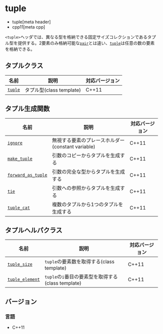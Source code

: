 # tuple
* tuple[meta header]
* cpp11[meta cpp]

`<tuple>`ヘッダでは、異なる型を格納できる固定サイズコレクションであるタプル型を提供する。2要素のみ格納可能な[`pair`](/reference/utility/pair.md)とは違い、[`tuple`](tuple/tuple.md)は任意の数の要素を格納できる。

## タプルクラス

| 名前 | 説明 | 対応バージョン |
|-----------------------------|--------------------------|-------|
| [`tuple`](tuple/tuple.md) | タプル型(class template) | C++11 |


## タプル生成関数

| 名前 | 説明 | 対応バージョン |
|---------------------------------------------------|---------------------------------------------------|-------|
| [`ignore`](tuple/ignore.md)                     | 無視する要素のプレースホルダー(constant variable) | C++11 |
| [`make_tuple`](tuple/make_tuple.md)             | 引数のコピーからタプルを生成する | C++11 |
| [`forward_as_tuple`](tuple/forward_as_tuple.md) | 引数の完全な型からタプルを生成する | C++11 |
| [`tie`](tuple/tie.md)                           | 引数への参照からタプルを生成する | C++11 |
| [`tuple_cat`](tuple/tuple_cat.md)               | 複数のタプルから1つのタプルを生成する | C++11 |


## タプルヘルパクラス

| 名前 | 説明 | 対応バージョン |
|---------------------------------------------|----------------------------------------------------|-------|
| [`tuple_size`](tuple/tuple_size.md)       | `tuple`の要素数を取得する(class template)          | C++11 |
| [`tuple_element`](tuple/tuple_element.md) | `tuple`の`i`番目の要素型を取得する(class template) | C++11 |


## バージョン
### 言語
- C++11

